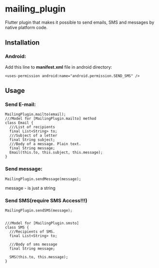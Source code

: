 # mailing_plugin

Flutter plugin that makes it possible to send emails, SMS and messages by native platform code.

## Installation

### Android: 

Add this line to **manifest.xml** file in android directory: 

    <uses-permission android:name="android.permission.SEND_SMS" />



## Usage

### Send E-mail:


    MailingPlugin.mailto(email);
    ///Model for [MailingPlugin.mailto] method
    class Email {
      ///List of recipients
      final List<String> to;
      ///Subject of a letter
      final String subject;
      ///Body of a message. Plain text.
      final String message;
      Email(this.to, this.subject, this.message);
    }
    
### Send message: 
    MailingPlugin.sendMessage(message);
message - is just a string

### Send SMS(require SMS Access!!!)
    MailingPlugin.sendSMS(message);
    
    
    ///Model for [MailingPlugin.smsto]
    class SMS {
      ///Recipients of SMS.
      final List<String> to;
    
      ///Body of sms message
      final String message;
    
      SMS(this.to, this.message);
    }
   
